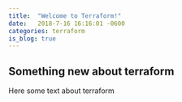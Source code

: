 ```yaml
---
title:  "Welcome to Terraform!"
date:   2018-7-16 16:16:01 -0600
categories: terraform
is_blog: true
---
```


## Something new about terraform

Here some text about terraform

